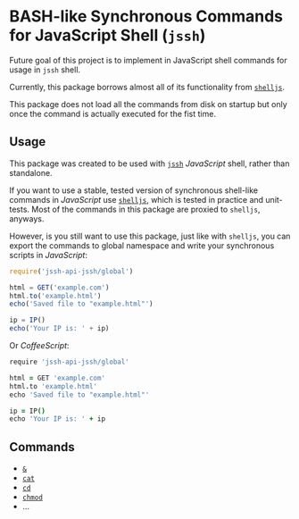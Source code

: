 # BASH-like Synchronous Commands for JavaScript Shell (`jssh`)

Future goal of this project is to implement in JavaScript shell commands for usage in `jssh` shell.

Currently, this package borrows almost all of its functionality from [`shelljs`](http://npmjs.com/package/shelljs).

This package does not load all the commands from disk on startup but only once the command is actually executed for the fist time.

## Usage

This package was created to be used with [`jssh`](http://npmjs.com/package/jssh) *JavaScript* shell, rather than standalone.

If you want to use a stable, tested version of synchronous shell-like commands in *JavaScript* use
[`shelljs`](http://npmjs.com/package/shelljs), which is tested in practice and unit-tests. Most of the commands in this
package are proxied to `shelljs`, anyways.

However, is you still want to use this package, just like with `shelljs`, you can export the commands to global namespace
and write your synchronous scripts in *JavaScript*:

```javascript
require('jssh-api-jssh/global')

html = GET('example.com')
html.to('example.html')
echo('Saved file to "example.html"')

ip = IP()
echo('Your IP is: ' + ip)
```

Or *CoffeeScript*:

```coffeescript
require 'jssh-api-jssh/global'

html = GET 'example.com'
html.to 'example.html'
echo 'Saved file to "example.html"'

ip = IP()
echo 'Your IP is: ' + ip
```

## Commands

- [`&`](./help/$.md)
- [`cat`](./help/cat.md)
- [`cd`](./help/cd.md)
- [`chmod`](./help/chmod.md)
- ...
